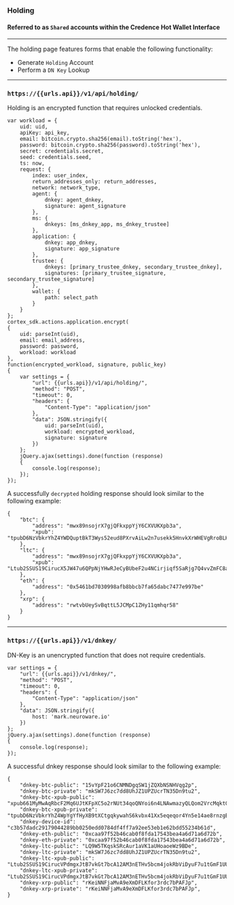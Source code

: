 ### Holding 
#### Referred to as `Shared` accounts within the Credence Hot Wallet Interface

-----

The holding page features forms that enable the following functionality:

* Generate `Holding` Account
* Perform a `DN Key` Lookup

-----

### `https://{{urls.api}}/v1/api/holding/`

Holding is an encrypted function that requires unlocked credentials.

```
var workload = {
    uid: uid,
    apiKey: api_key,
    email: bitcoin.crypto.sha256(email).toString('hex'),
    password: bitcoin.crypto.sha256(password).toString('hex'),
    secret: credentials.secret,
    seed: credentials.seed,
    ts: now,
    request: {
        index: user_index,
        return_addresses_only: return_addresses,
        network: network_type,
        agent: {
            dnkey: agent_dnkey,
            signature: agent_signature
        },
        ms: {
            dnkeys: [ms_dnkey_app, ms_dnkey_trustee]
        },
        application: {
            dnkey: app_dnkey,
            signature: app_signature
        },
        trustee: {
            dnkeys: [primary_trustee_dnkey, secondary_trustee_dnkey],
            signatures: [primary_trustee_signature, secondary_trustee_signature]
        },
        wallet: {
            path: select_path
        }
    }
};
cortex_sdk.actions.application.encrypt(
{
    uid: parseInt(uid), 
    email: email_address, 
    password: password, 
    workload: workload
},
function(encrypted_workload, signature, public_key)
{
    var settings = {
        "url": {{urls.api}}/v1/api/holding/",
        "method": "POST",
        "timeout": 0,
        "headers": {
            "Content-Type": "application/json"
        },
        "data": JSON.stringify({
            uid: parseInt(uid), 
            workload: encrypted_workload, 
            signature: signature
        })
    };
    jQuery.ajax(settings).done(function (response) 
    {
        console.log(response);
    });
});
```

A successfully `decrypted` holding response should look similar to the following example:

```
{
    "btc": {
        "address": "mwx89nsojrX7gjQFkxppYjY6CXVUKXpb3a",
        "xpub": "tpubD6NzVbkrYhZ4YWDQuptBkT3Wys52eud8PXrvAiLw2n7usekk5HnvkXrWHEVgRroBLH4PFyMRiH4RSkp7fZUwgXF8VCVDTeVLNMfXEHVfLnb"
    },
    "ltc": {
        "address": "mwx89nsojrX7gjQFkxppYjY6CXVUKXpb3a",
        "xpub": "Ltub2SSUS19CirucX5JW47u6QPpNjYHwRJeCyBUbeF2u4NCirjiqf5SaRjg7Q4vvZmFC8aw4EXE72CskrfgdBbj9e1aFijdNSob9GtqTNsHFVgk"
    },
    "eth": {
        "address": "0x5461bd7030998afb8bbcb7fa65dabc7477e997be"
    },
    "xrp": {
        "address": "rwtvbUeySvBqttL5JCMpC1ZHy11qmhqr58"
    }
}
```

-----

### `https://{{urls.api}}/v1/dnkey/`

DN-Key is an unencrypted function that does not require credentials.

```
var settings = {
    "url": {{urls.api}}/v1/dnkey/",
    "method": "POST",
    "timeout": 0,
    "headers": {
        "Content-Type": "application/json"
    },
    "data": JSON.stringify({
        host: 'mark.neuroware.io'
    })
};
jQuery.ajax(settings).done(function (response) 
{
    console.log(response);
});
```

A successful dnkey response should look similar to the following example:

```
{
    "dnkey-btc-public": "15vYpF21o6CNMNDgqSW1jZQXbNSNHVqg2p",
    "dnkey-btc-private": "mkSW7J6zc7dd8UhJZ1UPZUcrTN35Dn9tu2",
    "dnkey-btc-xpub-public": "xpub661MyMwAqRbcF2Mq6UJtKFpXC5o2rNUt34qoQNYoi6n4LNAwmazyQLQom2VrcMqktGWS1GusQpCtUNH3aKZmB9sac2iKSEA9BuwPns32GBF",
    "dnkey-btc-xpub-private": "tpubD6NzVbkrYhZ4WpYgYfHyXB9tXCtgqkywahS6kvbx41Xx5eqeqor4Yn5e14ae8rnzgB3LcrRjwv2wAYmeyBR14bKsfdTd7kpNmsXoYwHNfCT",
    "dnkey-device-id": "c3b57dadc29179044289bb0250edd0784df4ff7a92ee53eb1e62bdd55234b61d",
    "dnkey-eth-public": "0xcaa97f52b46cab0f8fda17543bea4a6d71a6d72b",
    "dnkey-eth-private": "0xcaa97f52b46cab0f8fda17543bea4a6d71a6d72b",
    "dnkey-ltc-public": "LQ9W5TKqskSRcAur1aVK1aUHoaoeWz9BDe",
    "dnkey-ltc-private": "mkSW7J6zc7dd8UhJZ1UPZUcrTN35Dn9tu2",
    "dnkey-ltc-xpub-public": "Ltub2SSUS19CirucVPdmgxJtB7vkGt7bcA12AM3nETHv5bcm4jokRbViDyuF7u1tGmF1UUv1bQJRFqrGaTeAVDfD25ezuAbn6uvBgQhjhT2ua94",
    "dnkey-ltc-xpub-private": "Ltub2SSUS19CirucVPdmgxJtB7vkGt7bcA12AM3nETHv5bcm4jokRbViDyuF7u1tGmF1UUv1bQJRFqrGaTeAVDfD25ezuAbn6uvBgQhjhT2ua94",
    "dnkey-xrp-public": "rKeiNNFjaMvA9eXmDFLKfor3rdc7bPAFJp",
    "dnkey-xrp-private": "rKeiNNFjaMvA9eXmDFLKfor3rdc7bPAFJp",
}
```
